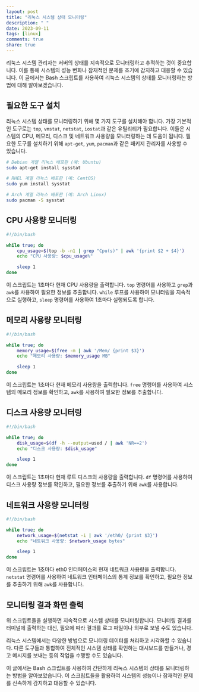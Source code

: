 ```yaml
---
layout: post
title: "리눅스 시스템 상태 모니터링"
description: " "
date: 2023-09-11
tags: [linux]
comments: true
share: true
---
```


리눅스 시스템 관리자는 서버의 상태를 지속적으로 모니터링하고 추적하는 것이 중요합니다. 이를 통해 시스템의 성능 변화나 잠재적인 문제를 조기에 감지하고 대응할 수 있습니다. 이 글에서는 Bash 스크립트를 사용하여 리눅스 시스템의 상태를 모니터링하는 방법에 대해 알아보겠습니다.

## 필요한 도구 설치

리눅스 시스템 상태를 모니터링하기 위해 몇 가지 도구를 설치해야 합니다. 가장 기본적인 도구로는 `top`, `vmstat`, `netstat`, `iostat`과 같은 유틸리티가 필요합니다. 이들은 시스템의 CPU, 메모리, 디스크 및 네트워크 사용량을 모니터링하는 데 도움이 됩니다. 필요한 도구를 설치하기 위해 `apt-get`, `yum`, `pacman`과 같은 패키지 관리자를 사용할 수 있습니다.

```bash
# Debian 계열 리눅스 배포판 (예: Ubuntu)
sudo apt-get install sysstat

# RHEL 계열 리눅스 배포판 (예: CentOS)
sudo yum install sysstat

# Arch 계열 리눅스 배포판 (예: Arch Linux)
sudo pacman -S sysstat
```

## CPU 사용량 모니터링

```bash
#!/bin/bash

while true; do
    cpu_usage=$(top -b -n1 | grep "Cpu(s)" | awk '{print $2 + $4}')
    echo "CPU 사용량: $cpu_usage%"

    sleep 1
done
```

이 스크립트는 1초마다 현재 CPU 사용량을 출력합니다. `top` 명령어를 사용하고 `grep`과 `awk`를 사용하여 필요한 정보를 추출합니다. `while` 루프를 사용하여 모니터링을 지속적으로 실행하고, `sleep` 명령어를 사용하여 1초마다 실행되도록 합니다.

## 메모리 사용량 모니터링

```bash
#!/bin/bash

while true; do
    memory_usage=$(free -m | awk '/Mem/ {print $3}')
    echo "메모리 사용량: $memory_usage MB"

    sleep 1
done
```

이 스크립트는 1초마다 현재 메모리 사용량을 출력합니다. `free` 명령어를 사용하여 시스템의 메모리 정보를 확인하고, `awk`를 사용하여 필요한 정보를 추출합니다.

## 디스크 사용량 모니터링

```bash
#!/bin/bash

while true; do
    disk_usage=$(df -h --output=used / | awk 'NR==2')
    echo "디스크 사용량: $disk_usage"

    sleep 1
done
```

이 스크립트는 1초마다 현재 루트 디스크의 사용량을 출력합니다. `df` 명령어를 사용하여 디스크 사용량 정보를 확인하고, 필요한 정보를 추출하기 위해 `awk`를 사용합니다.

## 네트워크 사용량 모니터링

```bash
#!/bin/bash

while true; do
    network_usage=$(netstat -i | awk '/eth0/ {print $3}')
    echo "네트워크 사용량: $network_usage bytes"

    sleep 1
done
```

이 스크립트는 1초마다 eth0 인터페이스의 현재 네트워크 사용량을 출력합니다. `netstat` 명령어를 사용하여 네트워크 인터페이스의 통계 정보를 확인하고, 필요한 정보를 추출하기 위해 `awk`를 사용합니다.

## 모니터링 결과 화면 출력

위 스크립트들을 실행하면 지속적으로 시스템 상태를 모니터링합니다. 모니터링 결과를 터미널에 출력하는 대신, 필요에 따라 결과를 로그 파일이나 외부로 보낼 수도 있습니다.

리눅스 시스템에서는 다양한 방법으로 모니터링 데이터를 처리하고 시각화할 수 있습니다. 다른 도구들과 통합하여 전체적인 시스템 상태를 확인하는 대시보드를 만들거나, 경고 메시지를 보내는 등의 작업을 수행할 수도 있습니다.

이 글에서는 Bash 스크립트를 사용하여 간단하게 리눅스 시스템의 상태를 모니터링하는 방법을 알아보았습니다. 이 스크립트들을 활용하여 시스템의 성능이나 잠재적인 문제를 신속하게 감지하고 대응할 수 있습니다.